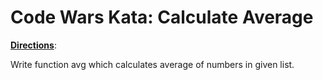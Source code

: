 # Code Wars Kata: Calculate Average

<b><u>Directions</b></u>:

Write function avg which calculates average of numbers in given list.